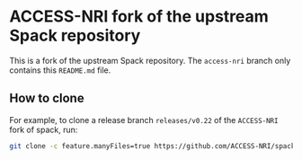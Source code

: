# ACCESS-NRI fork of the upstream Spack repository

This is a fork of the upstream Spack repository. The `access-nri` branch only contains this `README.md` file.

## How to clone

For example, to clone a release branch `releases/v0.22` of the `ACCESS-NRI` fork of spack, run:

```bash
git clone -c feature.manyFiles=true https://github.com/ACCESS-NRI/spack.git --branch releases/v0.22 --single-branch
```
